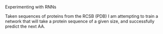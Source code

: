 Experimenting with RNNs

Taken sequences of proteins from the RCSB (PDB) I am attempting to train a network that will take a protein sequence of a given size, and successfully predict the next AA.
